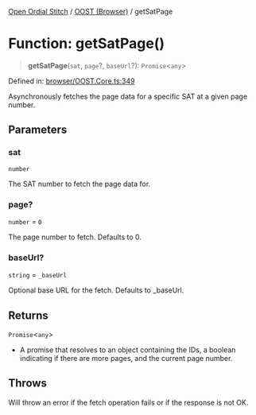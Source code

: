 [Open Ordial Stitch](../../README.md) / [OOST (Browser)](../README.md) / getSatPage

# Function: getSatPage()

> **getSatPage**(`sat`, `page`?, `baseUrl`?): `Promise`\<`any`\>

Defined in: [browser/OOST.Core.ts:349](https://github.com/open-ordinal/open-ordinal-stitch/blob/d38962cb789f4775e408d6021fab719d9aa7686e/src/browser/OOST.Core.ts#L349)

Asynchronously fetches the page data for a specific SAT at a given page number.

## Parameters

### sat

`number`

The SAT number to fetch the page data for.

### page?

`number` = `0`

The page number to fetch. Defaults to 0.

### baseUrl?

`string` = `_baseUrl`

Optional base URL for the fetch. Defaults to _baseUrl.

## Returns

`Promise`\<`any`\>

- A promise that resolves to an object containing the IDs, a boolean indicating if there are more pages, and the current page number.

## Throws

Will throw an error if the fetch operation fails or if the response is not OK.
